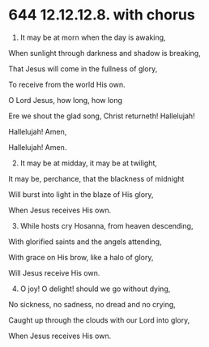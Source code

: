 # 644 12.12.12.8. with chorus

1.  It may be at morn when the day is awaking,

When sunlight through darkness and shadow is breaking,

That Jesus will come in the fullness of glory,

To receive from the world His own.

O Lord Jesus, how long, how long

Ere we shout the glad song, Christ returneth! Hallelujah!

Hallelujah! Amen,

Hallelujah! Amen.

2.  It may be at midday, it may be at twilight,

It may be, perchance, that the blackness of midnight

Will burst into light in the blaze of His glory,

When Jesus receives His own.

3.  While hosts cry Hosanna, from heaven descending,

With glorified saints and the angels attending,

With grace on His brow, like a halo of glory,

Will Jesus receive His own.

4.  O joy! O delight! should we go without dying,

No sickness, no sadness, no dread and no crying,

Caught up through the clouds with our Lord into glory,

When Jesus receives His own.

